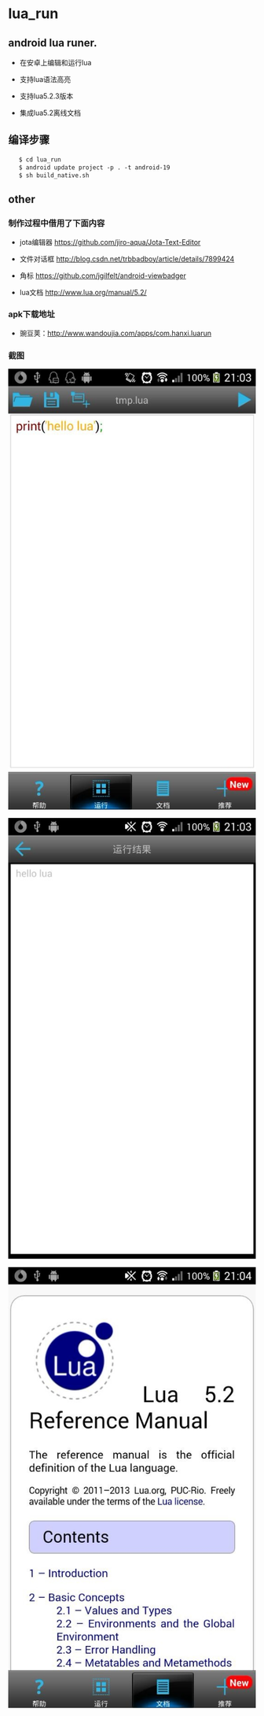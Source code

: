 lua_run
=======

## android lua runer.

* 在安卓上编辑和运行lua

* 支持lua语法高亮

* 支持lua5.2.3版本

* 集成lua5.2离线文档

## 编译步骤


```
   $ cd lua_run
   $ android update project -p . -t android-19
   $ sh build_native.sh
```

## other

### 制作过程中借用了下面内容

* jota编辑器 <https://github.com/jiro-aqua/Jota-Text-Editor>

* 文件对话框 <http://blog.csdn.net/trbbadboy/article/details/7899424>

* 角标 <https://github.com/jgilfelt/android-viewbadger>

* lua文档 <http://www.lua.org/manual/5.2/>

### apk下载地址

* 豌豆荚：<http://www.wandoujia.com/apps/com.hanxi.luarun>

### 截图

![编辑器](1.jpg)

![运行结果](2.jpg)

![离线文档](3.jpg)

